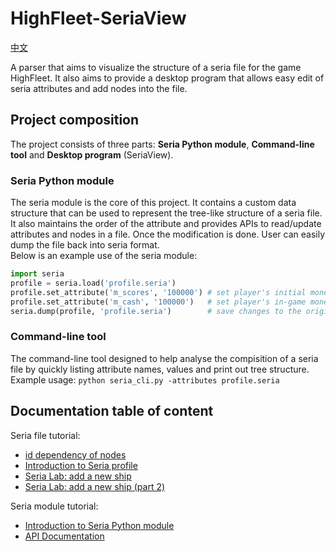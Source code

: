 # HighFleet-SeriaView

[中文](README.zh-cn.md)

A parser that aims to visualize the structure of a seria file for the game HighFleet. It also aims to provide a desktop program that allows easy edit of seria attributes and add nodes into the file.

## Project composition

The project consists of three parts: **Seria Python module**, **Command-line tool** and **Desktop program** (SeriaView).

### Seria Python module

The seria module is the core of this project. It contains a custom data structure that can be used to represent the tree-like structure of a seria file. It also maintains the order of the attribute and provides APIs to read/update attributes and nodes in a file. Once the modification is done. User can easily dump the file back into seria format.  
Below is an example use of the seria module:

```python
import seria
profile = seria.load('profile.seria')
profile.set_attribute('m_scores', '100000') # set player's initial money
profile.set_attribute('m_cash', '100000')   # set player's in-game money
seria.dump(profile, 'profile.seria')        # save changes to the original file
```

### Command-line tool

The command-line tool designed to help analyse the compisition of a seria file by quickly listing attribute names, values and print out tree structure.  
Example usage: `python seria_cli.py -attributes profile.seria`

## Documentation table of content

Seria file tutorial:

- [id dependency of nodes](docs/id%20dependency%20of%20nodes.md)
- [Introduction to Seria profile](docs/Introduction%20to%20Seria%20profile%20structure.md)
- [Seria Lab: add a new ship](docs/Seria%20Lab%20-%20add%20a%20new%20ship.ipynb)
- [Seria Lab: add a new ship (part 2)](docs/Seria%20Lab%20-%20add%20a%20new%20ship%20part2.ipynb)

Seria module tutorial:

- [Introduction to Seria Python module](docs/Introduction%20to%20seria%20Python%20module.md)
- [API Documentation](https://html-preview.github.io/?url=https://github.com/DKAMX/HighFleet-SeriaView/blob/main/docs/seria.html)

